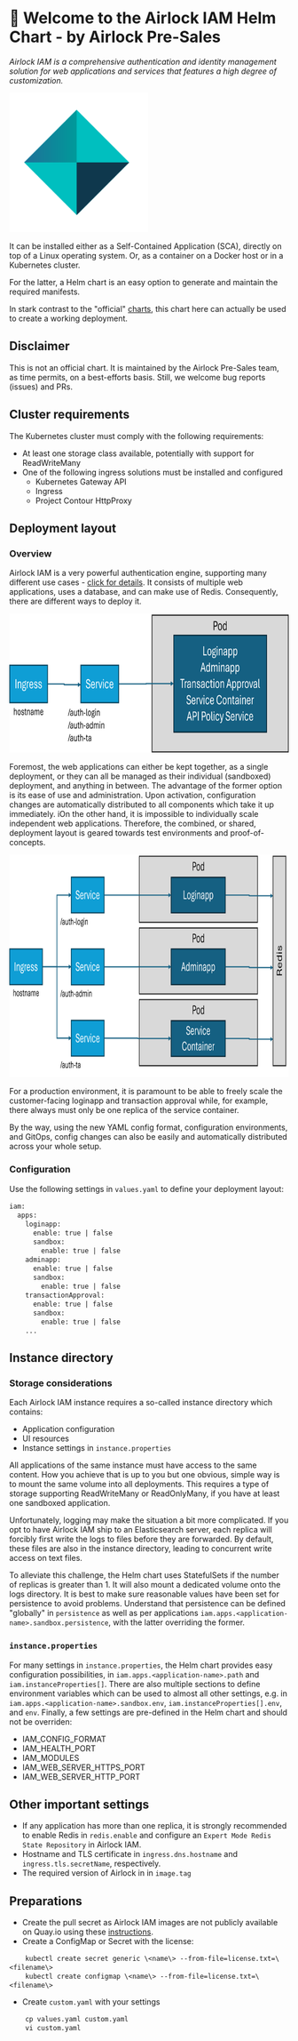 # 🚀 Welcome to the Airlock IAM Helm Chart - by Airlock Pre-Sales

*Airlock IAM is a comprehensive authentication and identity management solution for web applications and services that features a high degree of customization.*

<p align="left">
  <img src="https://raw.githubusercontent.com/airlock/iam-helm-charts/main/media/Airlock_IAM_Icon.svg" alt="IAM Logo" width="250">
</p>

It can be installed either as a Self-Contained Application (SCA), directly on top of a Linux operating system. Or, as a container on a Docker host or in a Kubernetes cluster.

For the latter, a Helm chart is an easy option to generate and maintain the required manifests.

In stark contrast to the "official" [charts](https://github.com/airlock/iam-helm-charts/), this chart here can actually be used to create a working deployment.

## Disclaimer

This is not an official chart. It is maintained by the Airlock Pre-Sales team, as time permits, on a best-efforts basis. Still, we welcome bug reports (issues) and PRs.

## Cluster requirements

The Kubernetes cluster must comply with the following requirements:

* At least one storage class available, potentially with support for ReadWriteMany
* One of the following ingress solutions must be installed and configured
  * Kubernetes Gateway API
  * Ingress
  * Project Contour HttpProxy

## Deployment layout

### Overview
Airlock IAM is a very powerful authentication engine, supporting many different use cases - [click for details](https://www.airlock.com/secure-access-hub/komponenten/iam). It consists of multiple web applications, uses a database, and can make use of Redis. Consequently, there are different ways to deploy it.

<p align="left">
  <img src="media/shared_white.png" alt="shared deployment" height="250">
</p>

Foremost, the web applications can either be kept together, as a single deployment, or they can all be managed as their individual (sandboxed) deployment, and anything in between. The advantage of the former option is its ease of use and administration. Upon activation, configuration changes are automatically distributed to all components which take it up immediately. iOn the other hand, it is impossible to individually scale independent web applications. Therefore, the combined, or shared, deployment layout is geared towards test environments and proof-of-concepts.

<p align="left">
  <img src="media/sandboxed_white.png" alt="sandboxed deployment" height="400">
</p>

For a production environment, it is paramount to be able to freely scale the customer-facing loginapp and transaction approval while, for example, there always must only be one replica of the service container.

By the way, using the new YAML config format, configuration environments, and GitOps, config changes can also be easily and automatically distributed across your whole setup.

### Configuration

Use the following settings in <code>values.yaml</code> to define your deployment layout:

    iam:
      apps:
        loginapp:
          enable: true | false
          sandbox:
            enable: true | false
        adminapp:
          enable: true | false
          sandbox:
            enable: true | false
        transactionApproval:
          enable: true | false
          sandbox:
            enable: true | false
        ...

## Instance directory

### Storage considerations

Each Airlock IAM instance requires a so-called instance directory which contains:

* Application configuration
* UI resources
* Instance settings in <code>instance.properties</code>

All applications of the same instance must have access to the same content. How you achieve that is up to you but one obvious, simple way is to mount the same volume into all deployments. This requires a type of storage supporting ReadWriteMany or ReadOnlyMany, if you have at least one sandboxed application.

Unfortunately, logging may make the situation a bit more complicated. If you opt to have Airlock IAM ship to an Elasticsearch server, each replica will forcibly first write the logs to files before they are forwarded. By default, these files are also in the instance directory, leading to concurrent write access on text files.

To alleviate this challenge, the Helm chart uses StatefulSets if the number of replicas is greater than 1. It will also mount a dedicated volume onto the logs directory. It is best to make sure reasonable values have been set for persistence to avoid problems. Understand that persistence can be defined "globally" in <code>persistence</code> as well as per applications <code>iam.apps.\<application-name\>.sandbox.persistence</code>, with the latter overriding the former.

### <code>instance.properties</code>

For many settings in <code>instance.properties</code>, the Helm chart provides easy configuration possibilities, in <code>iam.apps.\<application-name\>.path</code> and <code>iam.instanceProperties[]</code>. There are also multiple sections to define environment variables which can be used to almost all other settings, e.g. in <code>iam.apps.\<application-name\>.sandbox.env</code>, <code>iam.instanceProperties[].env</code>, and <code>env</code>. Finally, a few settings are pre-defined in the Helm chart and should not be overriden:

* IAM_CONFIG_FORMAT
* IAM_HEALTH_PORT
* IAM_MODULES
* IAM_WEB_SERVER_HTTPS_PORT
* IAM_WEB_SERVER_HTTP_PORT

## Other important settings

* If any application has more than one replica, it is strongly recommended to enable Redis in <code>redis.enable</code> and configure an <code>Expert Mode Redis State Repository</code> in Airlock IAM.
* Hostname and TLS certificate in <code>ingress.dns.hostname</code> and <code>ingress.tls.secretName</code>, respectively.
* The required version of Airlock in in <code>image.tag</code>

## Preparations

* Create the pull secret as Airlock IAM images are not publicly available on Quay.io using these [instructions](https://kubernetes.io/docs/tasks/configure-pod-container/pull-image-private-registry/).
* Create a ConfigMap or Secret with the license:
```
    kubectl create secret generic \<name\> --from-file=license.txt=\<filename\>
    kubectl create configmap \<name\> --from-file=license.txt=\<filename\>
```
* Create <code>custom.yaml</code> with your settings
```
    cp values.yaml custom.yaml
    vi custom.yaml
```